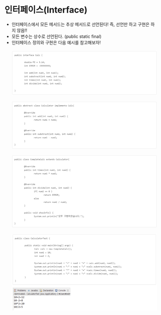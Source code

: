 # 인터페이스(Interface)
- 인터페이스에서 모든 메서드는 추상 메서드로 선언된다! 즉, 선언만 하고 구현은 하지 않음!!
- 모든 변수는 상수로 선언된다. (public static final)
- 인터페이스 정의와 구현은 다음 예시를 참고해보자!
  <br><br>
  ![인터페이스1](./img/인터페이스1.png)
  <br><br>
  ![인터페이스2](./img/인터페이스2.png)
  <br><br>
  ![인터페이스3](./img/인터페이스3.png)
  <br><br>
  ![인터페이스4](./img/인터페이스4.png)